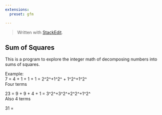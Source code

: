 ```yaml
---
extensions:
  preset: gfm

---
```


<blockquote>
<p>Written with <a href="https://stackedit.io/">StackEdit</a>.</p>
</blockquote>
<h2 id="sum-of-squares">Sum of Squares</h2>
<p>This is a program to explore the integer math of decomposing numbers into sums of squares.</p>
<p>Example:<br>
7 = 4 + 1 + 1 + 1 = 2^2^+1^2^ + 1^2^+1^2^<br>
Four terms</p>
<p>23 = 9 + 9 + 4 + 1 = 3^2^+3^2^+2^2^+1^2^<br>
Also 4 terms</p>
<p>31 =</p>

